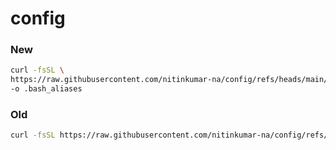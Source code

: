 # config

### New
```bash
curl -fsSL \
https://raw.githubusercontent.com/nitinkumar-na/config/refs/heads/main/bash/.useful_commands \
-o .bash_aliases
```

### Old
```bash
curl -fsSL https://raw.githubusercontent.com/nitinkumar-na/config/refs/heads/main/bash/.useful_commands -o .useful_commands && source ~/.useful_commands
```
